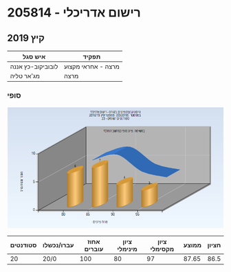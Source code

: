 # 205814 - רישום אדריכלי

## קיץ 2019

| איש סגל | תפקיד |
| ---- | ---- |
| לובוביקוב-כץ אננה | מרצה - אחראי מקצוע |
| מג'אר טליה | מרצה |

### סופי

![201803 Finals](201803/Finals.png)

| סטודנטים | עברו/נכשלו | אחוז עוברים | ציון מינימלי | ציון מקסימלי | ממוצע | חציון |
| ---- | ---- | ---- | ---- | ---- | ---- | ---- |
| 20 | 20/0 | 100 | 80 | 97 | 87.65 | 86.5 |

